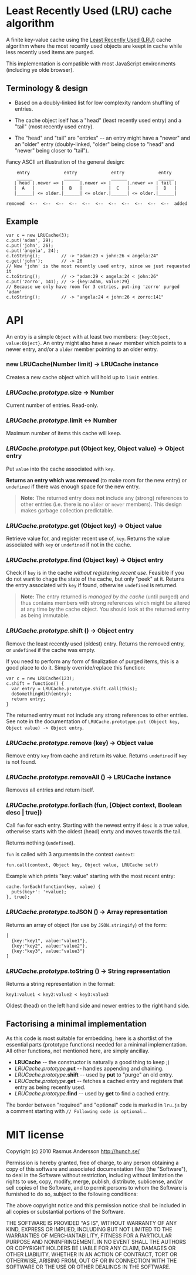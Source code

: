 # Least Recently Used (LRU) cache algorithm

A finite key-value cache using the [Least Recently Used (LRU)](http://en.wikipedia.org/wiki/Cache_algorithms#Least_Recently_Used) cache algorithm where the most recently used objects are keept in cache while less recently used items are purged.

This implementation is compatible with most JavaScript environments (including ye olde browser).

## Terminology & design

- Based on a doubly-linked list for low complexity random shuffling of entries.

- The cache object iself has a "head" (least recently used entry) and a
  "tail" (most recently used entry).

- The "head" and "tail" are "entries" -- an entry might have a "newer" and
  an "older" entry (doubly-linked, "older" being close to "head" and "newer"
  being closer to "tail").

Fancy ASCII art illustration of the general design:

        entry             entry             entry             entry        
        ______            ______            ______            ______       
       | head |.newer => |      |.newer => |      |.newer => | tail |      
       |  A   |          |  B   |          |  C   |          |  D   |      
       |______| <= older.|______| <= older.|______| <= older.|______|      
                                                                           
    removed  <--  <--  <--  <--  <--  <--  <--  <--  <--  <--  <--  added

## Example

    var c = new LRUCache(3);
    c.put('adam', 29);
    c.put('john', 26);
    c.put('angela', 24);
    c.toString();        // -> "adam:29 < john:26 < angela:24"
    c.get('john');       // -> 26
    // Now 'john' is the most recently used entry, since we just requested it
    c.toString();        // -> "adam:29 < angela:24 < john:26"
    c.put('zorro', 141); // -> {key:adam, value:29}
    // Because we only have room for 3 entries, put-ing 'zorro' purged 'adam'
    c.toString();        // -> "angela:24 < john:26 < zorro:141"

# API

An entry is a simple `Object` with at least two members: `{key:Object, value:Object}`. An entry might also have a `newer` member which points to a newer entry, and/or a `older` member pointing to an older entry.

### new LRUCache(Number limit) -> LRUCache instance

Creates a new cache object which will hold up to `limit` entries.

### *LRUCache.prototype*.size -> Number

Current number of entries. Read-only.

### *LRUCache.prototype*.limit <-> Number

Maximum number of items this cache will keep.

### *LRUCache.prototype*.put (Object key, Object value) -> Object entry

Put `value` into the cache associated with `key`.

**Returns an entry which was removed** (to make room for the new entry) or  `undefined` if there was enough space for the new entry.

> **Note:** The returned entry does **not** include any (strong) references to other entries (i.e. there is no `older` or `newer` members). This design makes garbage collection predictable.

### *LRUCache.prototype*.get (Object key) -> Object value

Retrieve value for, and register recent use of, `key`. Returns the value associated with `key` or `undefined` if not in the cache.

### *LRUCache.prototype*.find (Object key) -> Object entry

Check if `key` is in the cache *without registering recent use*. Feasible if
you do not want to chage the state of the cache, but only "peek" at it.
Returns the entry associated with `key` if found, otherwise `undefined` is
returned.

> **Note:** The entry returned is *managed by the cache* (until purged) and thus contains members with strong references which might be altered at any time by the cache object. You should look at the returned entry as being immutable.

### *LRUCache.prototype*.shift () -> Object entry

Remove the least recently used (oldest) entry. Returns the removed entry, or `undefined` if the cache was empty.

If you need to perform any form of finalization of purged items, this is a good place to do it. Simply override/replace this function:

    var c = new LRUCache(123);
    c.shift = function() {
      var entry = LRUCache.prototype.shift.call(this);
      doSomethingWith(entry);
      return entry;
    }

The returned entry must not include any strong references to other entries. See note in the documentation of `LRUCache.prototype.put (Object key, Object value) -> Object entry`.

### *LRUCache.prototype*.remove (key) -> Object value

Remove entry `key` from cache and return its value. Returns `undefined` if `key` is not found.

### *LRUCache.prototype*.removeAll () -> LRUCache instance

Removes all entries and return itself.

### *LRUCache.prototype*.forEach (fun, [Object context, Boolean desc | true])

Call `fun` for each entry. Starting with the newest entry if `desc` is a true
value, otherwise starts with the oldest (head) enrty and moves towards the
tail.

Returns nothing (`undefined`).

`fun` is called with 3 arguments in the context `context`:

    fun.call(context, Object key, Object value, LRUCache self)

Example which prints "key: value" starting with the most recent entry:

    cache.forEach(function(key, value) {
      puts(key+': '+value);
    }, true);


### *LRUCache.prototype*.toJSON () -> Array representation

Returns an array of object (for use by `JSON.stringify`) of the form:

    [
      {key:"key1", value:"value1"},
      {key:"key2", value:"value2"},
      {key:"key3", value:"value3"}
    ]

### *LRUCache.prototype*.toString () -> String representation

Returns a string representation in the format:

    key1:value1 < key2:value2 < key3:value3

Oldest (head) on the left hand side and newer entries to the right hand side.

## Factorising a minimal implementation

As this code is most suitable for embedding, here is a shortlist of the essential parts (prototype functions) needed for a minimal implementation. All other functions, not mentioned here, are simply ancillay.

- **LRUCache** -- the constructor is naturally a good thing to keep ;)
- *LRUCache.prototype*.**put** -- handles appending and chaining.
- *LRUCache.prototype*.**shift** -- used by **put** to "purge" an old entry.
- *LRUCache.prototype*.**get** -- fetches a cached entry and registers that entry as being recently used.
- *LRUCache.prototype*.**find** -- used by **get** to find a cached entry.

The border between "required" and "optional" code is marked in `lru.js` by a comment starting with `// Following code is optional`...

# MIT license

Copyright (c) 2010 Rasmus Andersson <http://hunch.se/>

Permission is hereby granted, free of charge, to any person obtaining a copy
of this software and associated documentation files (the "Software"), to deal
in the Software without restriction, including without limitation the rights
to use, copy, modify, merge, publish, distribute, sublicense, and/or sell
copies of the Software, and to permit persons to whom the Software is
furnished to do so, subject to the following conditions:

The above copyright notice and this permission notice shall be included in
all copies or substantial portions of the Software.

THE SOFTWARE IS PROVIDED "AS IS", WITHOUT WARRANTY OF ANY KIND, EXPRESS OR
IMPLIED, INCLUDING BUT NOT LIMITED TO THE WARRANTIES OF MERCHANTABILITY,
FITNESS FOR A PARTICULAR PURPOSE AND NONINFRINGEMENT. IN NO EVENT SHALL THE
AUTHORS OR COPYRIGHT HOLDERS BE LIABLE FOR ANY CLAIM, DAMAGES OR OTHER
LIABILITY, WHETHER IN AN ACTION OF CONTRACT, TORT OR OTHERWISE, ARISING FROM,
OUT OF OR IN CONNECTION WITH THE SOFTWARE OR THE USE OR OTHER DEALINGS IN
THE SOFTWARE.
